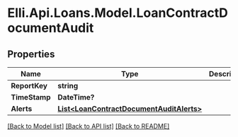 # Elli.Api.Loans.Model.LoanContractDocumentAudit
## Properties

Name | Type | Description | Notes
------------ | ------------- | ------------- | -------------
**ReportKey** | **string** |  | [optional] 
**TimeStamp** | **DateTime?** |  | [optional] 
**Alerts** | [**List&lt;LoanContractDocumentAuditAlerts&gt;**](LoanContractDocumentAuditAlerts.md) |  | [optional] 

[[Back to Model list]](../README.md#documentation-for-models) [[Back to API list]](../README.md#documentation-for-api-endpoints) [[Back to README]](../README.md)

